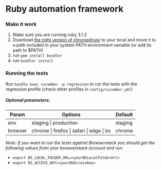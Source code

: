 # Ruby automation framework

### Make it work

1. Make sure you are running ruby 3.1.2 
2. Download [the right version of chromedriver](https://chromedriver.chromium.org/downloads) to your local and move it to a path included in your system PATH environment variable (or add its path to $PATH)
3. run `gem install bundler`
4. run `bundler install`

### Running the tests
Run `bundle exec cucumber -p regression` to run the tests with the regression profile (check other profiles in `config/cucumber.yml`)

##### Optional parameters:
| Param | Options | Default |
| ----------- | ----------- | ----------- |
| env | staging \| production | staging|
| browser | chrome \| firefox \| safari \| edge \| bs | chrome |

*Note: If you want to run the tests against Browserstack you should get the following values from your browserstack account and run:*
- `export BS_LOCAL_FOLDER_URL=<yourBSLocalFolderUrl>`
- `export BS_ACCESS_KEY=<yourBSAccessKey>`